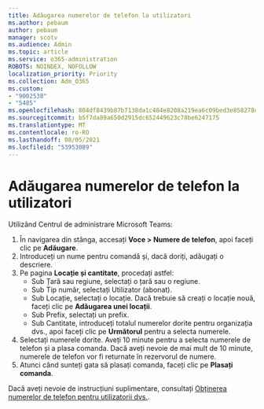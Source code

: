 ```yaml
---
title: Adăugarea numerelor de telefon la utilizatori
ms.author: pebaum
author: pebaum
manager: scotv
ms.audience: Admin
ms.topic: article
ms.service: o365-administration
ROBOTS: NOINDEX, NOFOLLOW
localization_priority: Priority
ms.collection: Adm_O365
ms.custom:
- "9002538"
- "5485"
ms.openlocfilehash: 804df8439b87b7138da1c484e8208a219ea6c09bed3e858278e4334c0c6612cb
ms.sourcegitcommit: b5f7da89a650d2915dc652449623c78be6247175
ms.translationtype: MT
ms.contentlocale: ro-RO
ms.lasthandoff: 08/05/2021
ms.locfileid: "53953089"
---
```

# <a name="adding-phone-numbers-to-users"></a>Adăugarea numerelor de telefon la utilizatori

Utilizând Centrul de administrare Microsoft Teams:

1. În navigarea din stânga, accesați **Voce > Numere de telefon**, apoi faceți clic pe **Adăugare**.
2. Introduceți un nume pentru comandă și, dacă doriți, adăugați o descriere.
3. Pe pagina **Locație și cantitate**, procedați astfel:
    - Sub Țară sau regiune, selectați o țară sau o regiune.
    - Sub Tip număr, selectați Utilizator (abonat).
    - Sub Locație, selectați o locație. Dacă trebuie să creați o locație nouă, faceți clic pe **Adăugarea unei locații**.
    - Sub Prefix, selectați un prefix.
    - Sub Cantitate, introduceți totalul numerelor dorite pentru organizația dvs., apoi faceți clic pe **Următorul** pentru a selecta numerele.
4. Selectați numerele dorite. Aveți 10 minute pentru a selecta numerele de telefon și a plasa comanda. Dacă aveți nevoie de mai mult de 10 minute, numerele de telefon vor fi returnate în rezervorul de numere.
5. Atunci când sunteți gata să plasați comanda, faceți clic pe **Plasați comanda**.

Dacă aveți nevoie de instrucțiuni suplimentare, consultați [Obținerea numerelor de telefon pentru utilizatorii dvs.](https://docs.microsoft.com/microsoftteams/getting-phone-numbers-for-your-users).
